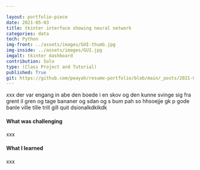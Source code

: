 ```yaml
---

layout: portfolio-piece
date: 2021-05-03
title: tkinter interface showing neural network
categories: data
tech: Python
img-front: ../assets/images/GUI-thumb.jpg
img-inside: ../assets/images/GUI.jpg
imgalt: tkinter dashboard
contribution: Solo
type: (Class Project and Tutorial)
published: True
git: https://github.com/peayah/resume-portfolio/blob/main/_posts/2021-06-23-tkinter-gui.md
---
```


xxx der var engang in abe den boede i en skov og den kunne svinge sig fra grent il gren og tage bananer og sdan og s bum pah so hhsoejje gk p gode banle ville tille trill gill quit dsionalkdklkdk

#### What was challenging
xxx

#### What I learned
xxx
